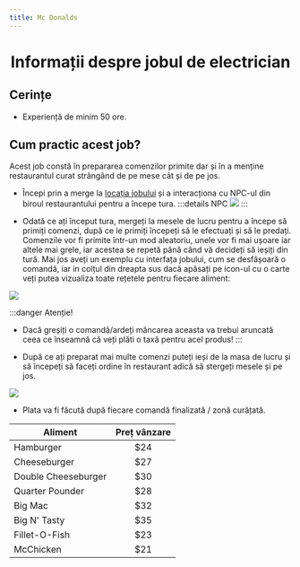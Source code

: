 ```yaml
---
title: Mc Donalds
---
```


# <center>Informații despre jobul de electrician</center>

## Cerințe

- Experiență de minim 50 ore.

## Cum practic acest job?

Acest job constă în prepararea comenzilor primite dar și în a menține restaurantul curat strângând de pe mese cât și de pe jos.

- Începi prin a merge la [locația jobului](locatii) și a interacționa cu NPC-ul din biroul restaurantului pentru a începe tura.
:::details NPC
![](https://i.imgur.com/Ic4Ppnn.png)
:::

- Odată ce ați început tura, mergeți la mesele de lucru pentru a începe să primiți comenzi, după ce le primiți începeți să le efectuați și să le predați. Comenzile vor fi primite într-un mod aleatoriu, unele vor fi mai ușoare iar altele mai grele, iar acestea se repetă până când vă decideți să ieșiți din tură. Mai jos aveți un exemplu cu interfața jobului, cum se desfășoară o comandă, iar in colțul din dreapta sus dacă apăsați pe icon-ul cu o carte veți putea vizualiza toate rețetele pentru fiecare aliment:

![](https://i.imgur.com/DyzcHHx.gif)

:::danger Atenție!
- Dacă greșiți o comandă/ardeți mâncarea aceasta va trebui aruncată ceea ce înseamnă că veți plăti o taxă pentru acel produs!
:::

- După ce ați preparat mai multe comenzi puteți ieși de la masa de lucru și să începeți să faceți ordine în restaurant adică să stergeți mesele și pe jos.

![](https://i.imgur.com/o6StZZQ.gif)

- Plata va fi făcută după fiecare comandă finalizată / zonă curățată.

| Aliment              | Preț vânzare |
| -------------------  | :-----------:|
| Hamburger            |    $24       |
| Cheeseburger         |    $27       |
| Double Cheeseburger  |    $30       |
| Quarter Pounder      |    $28       |
| Big Mac              |    $32       |
| Big N' Tasty         |    $35       |
| Fillet-O-Fish        |    $23       |
| McChicken            |    $21       |